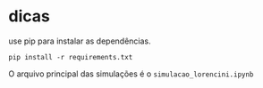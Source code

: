 # dicas

use pip para instalar as dependências.
```shell
pip install -r requirements.txt
```

O arquivo principal das simulações é o `simulacao_lorencini.ipynb`